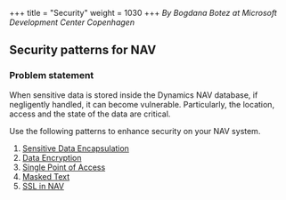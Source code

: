+++
title = "Security"
weight = 1030
+++
_By Bogdana Botez at Microsoft Development Center Copenhagen_

## **Security patterns for NAV**

### **Problem statement**

When sensitive data is stored inside the Dynamics NAV database, if negligently handled, it can become vulnerable. Particularly, the location, access and the state of the data are critical.

Use the following patterns to enhance security on your NAV system.

1. [Sensitive Data Encapsulation][anchor0]
2. [Data Encryption][anchor1]
3. [Single Point of Access][anchor2]
4. [Masked Text][anchor3]
5. [SSL in NAV][anchor4]



[anchor0]: /navpatterns/1-patterns/security/1-sensitive-data-encapsulation/
[anchor1]: /navpatterns/1-patterns/security/2-data-encryption/
[anchor2]: /navpatterns/1-patterns/security/3-single-point-of-access/
[anchor3]: /navpatterns/1-patterns/security/4-masked-text/
[anchor4]: /navpatterns/1-patterns/security/5-ssl-in-nav/

